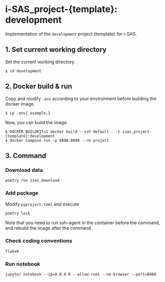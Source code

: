 # i-SAS_project-{template}: development
Implementation of the `development` project {template} for i-SAS.

## 1. Set current working directory
Set the current working directory.
```shell
$ cd development
```

## 2. Docker build & run
Copy and modify `.env` according to your environment before building the docker image.
```shell
$ cp .env{.example,}
```

Now, you can build the image.
```shell
$ DOCKER_BUILDKIT=1 docker build --ssh default . -t isas_project-{template}:development
$ docker compose run -p 8888:8888 --rm project
```

## 3. Command
### Download data
```shell
poetry run isas_download
```

### Add package
Modify `pyproject.toml` and execute
```shell
poetry lock
```
Note that you need to run ssh-agent in the container before the command, and rebuild the image after the command.

### Check coding conventions
```shell
flake8
```

### Run notebook
```shell
jupyter notebook --ip=0.0.0.0 --allow-root --no-browser --port=8888
```
